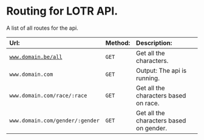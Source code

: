 Routing for LOTR API.
===========================

A list of all routes for the api.

| Url:                                                            | Method:        | Description:                                       |
| :-------------------------------------------------------------- | :------------- | :------------------------------------------------- |
| [`www.domain.be/all`](/docs/all.md)                                | `GET`          | Get all the characters.                            |
| `www.domain.com`                                   | `GET`          | Output: The api is running.                        |
| `www.domain.com/race/:race`                        | `GET`          | Get all the characters based on race.              |
| `www.domain.com/gender/:gender`                    | `GET`          | Get all the characters based on gender.            |
